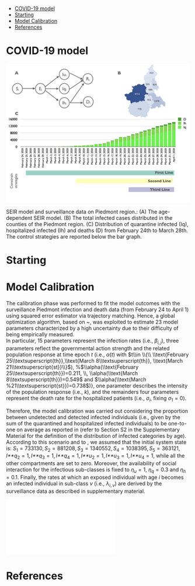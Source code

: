 -   [COVID-19 model](#covid-19-model)
-   [Starting](#starting)
-   [Model Calibration](#model-calibration)
-   [References](#references)

COVID-19 model
==============

<img src="./Figures/SEIR-Model.png" alt="\label{fig:Pertussis_PN} SEIR model and surveillance data on Piedmont region.: (A) The age-dependent SEIR model. (B) The total infected cases distributed in the counties of the Piedmont region. (C) Distribution of quarantine infected (Iq), hospitalized infected  (Ih) and deaths (D) from February 24th to March 28th. The control strategies are reported below the bar graph."  />
<p class="caption">
 SEIR model and surveillance data on Piedmont region.: (A) The
age-dependent SEIR model. (B) The total infected cases distributed in
the counties of the Piedmont region. (C) Distribution of quarantine
infected (Iq), hospitalized infected (Ih) and deaths (D) from February
24th to March 28th. The control strategies are reported below the bar
graph.
</p>

Starting
========

Model Calibration
=================

The calibration phase was performed to fit the model outcomes with the
surveillance Piedmont infection and death data (from February 24 to
April 1) using squared error estimator via trajectory matching. Hence, a
global optimization algorithm, based on ~, was exploited to estimate 23
model parameters characterized by a high uncertainty due to their
difficulty of being empirically measured.  
In particular, 15 parameters represent the infection rates (i.e.,
*β*<sub>*i*, *j*</sub>), three parameters reflect the governmental
action strength and the related population response at time epoch *t*
(i.e., *α*(*t*) with
$t\\in \\{\\ \\text{February 25\\textsuperscript{th}},\\text{March 8\\textsuperscript{th}}, \\text{March 21\\textsuperscript{st}}\\}$),
%$\\alpha(\\text{February 25\\textsuperscript{th}})=0.211, \\, \\alpha(\\text{March 8\\textsuperscript{th}})=0.549$
and $\\alpha(\\text{March %21\\textsuperscript{st}})=0.738$)}, one
parameter describes the intensity of the population response (i.e.,
*k*), and the remainders four parameters represent the death rate for
the hospitalized patients (i.e., *σ*<sub>*i*</sub>, fixing
*σ*<sub>1</sub> = 0).

Therefore, the model calibration was carried out considering the
proportion between undetected and detected infected individuals (i.e.,
given by the sum of the quarantined and hospitalized infected
individuals) to be one-to-one on average as reported in (refer to
Section S2 in the Supplementary Material for the definition of the
distribution of infected categories by age). According to this scenario
and to , we assumed that the initial system state is:
*S*<sub>1</sub> = 733130, *S*<sub>2</sub> = 881208, *S*<sub>3</sub> = 1340552, *S*<sub>4</sub> = 1038395, *S*<sub>5</sub> = 363121, *I**q*<sub>2</sub> = 1, *I**q*<sub>3</sub> = 1, *I**q*<sub>4</sub> = 1, *I**u*<sub>2</sub> = 1, *I**u*<sub>3</sub> = 1, *I**u*<sub>4</sub> = 1,
while all the other compartments are set to zero. Moreover, the
availability of social interaction for the infectious sub-classes is
fixed to *η*<sub>*u*</sub> = 1, *η*<sub>*q*</sub> = 0.3 and
*η*<sub>*h*</sub> = 0.1. Finally, the rates at which an exposed
individual with age *i* becomes an infected individual in sub-class *ν*
(i.e., *λ*<sub>*i*, *ν*</sub>) are derived by the surveillance data as
described in supplementary material.

![Image description](./Figures/Comulatives.pdf)

References
==========
